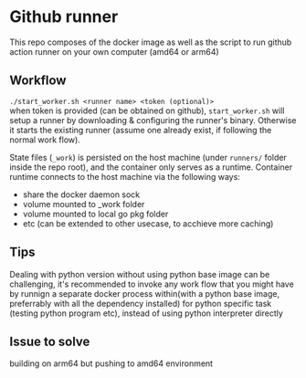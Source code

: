 # Github runner

This repo composes of the docker image as well as the script to run github action runner on your own computer (amd64 or arm64)

## Workflow
`./start_worker.sh <runner name> <token (optional)>`\
when token is provided (can be obtained on github), `start_worker.sh` will setup a runner by downloading & configuring the runner's binary. Otherwise it starts the existing runner (assume one already exist, if following the normal work flow).

State files (`_work`) is persisted on the host machine (under `runners/` folder inside the repo root), and the container only serves as a runtime. Container runtime connects to the host machine via the following ways:
- share the docker daemon sock
- volume mounted to _work folder
- volume mounted to local go pkg folder
- etc (can be extended to other usecase, to acchieve more caching)

## Tips
Dealing with python version without using python base image can be challenging, it's recommended to invoke any work flow 
that you might have by runnign a separate docker process within(with a python base image, preferrably with all the dependency installed) for python specific task (testing python program etc), 
instead of using python interpreter directly

## Issue to solve
building on arm64 but pushing to amd64 environment

